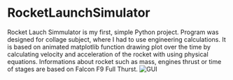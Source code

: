 # RocketLaunchSimulator
Rocket Lauch Simmulator is my first, simple Python project.
Program was designed for collage subject, where I had to use engineering calculations. 
It is based on animated  matplotlib function drawing plot over the time by calculating velocity and acceleration of the rocket with using physical equations.
Informations about rocket such as mass, engines thrust or time of stages are based on Falcon F9 Full Thurst.
![GUI](https://user-images.githubusercontent.com/82718318/115379333-bad9ba00-a1d1-11eb-89f3-3d06ca5f0a13.JPG)


